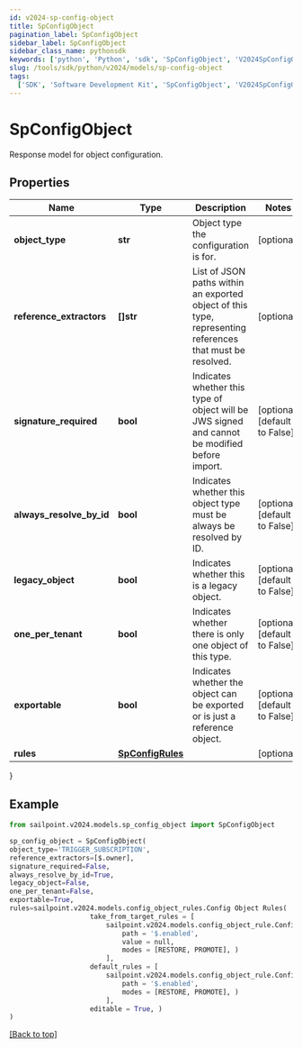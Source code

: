 ```yaml
---
id: v2024-sp-config-object
title: SpConfigObject
pagination_label: SpConfigObject
sidebar_label: SpConfigObject
sidebar_class_name: pythonsdk
keywords: ['python', 'Python', 'sdk', 'SpConfigObject', 'V2024SpConfigObject']
slug: /tools/sdk/python/v2024/models/sp-config-object
tags:
  ['SDK', 'Software Development Kit', 'SpConfigObject', 'V2024SpConfigObject']
---
```


# SpConfigObject

Response model for object configuration.

## Properties

| Name | Type | Description | Notes |
| --- | --- | --- | --- |
| **object_type** | **str** | Object type the configuration is for. | [optional] |
| **reference_extractors** | **[]str** | List of JSON paths within an exported object of this type, representing references that must be resolved. | [optional] |
| **signature_required** | **bool** | Indicates whether this type of object will be JWS signed and cannot be modified before import. | [optional] [default to False] |
| **always_resolve_by_id** | **bool** | Indicates whether this object type must be always be resolved by ID. | [optional] [default to False] |
| **legacy_object** | **bool** | Indicates whether this is a legacy object. | [optional] [default to False] |
| **one_per_tenant** | **bool** | Indicates whether there is only one object of this type. | [optional] [default to False] |
| **exportable** | **bool** | Indicates whether the object can be exported or is just a reference object. | [optional] [default to False] |
| **rules** | [**SpConfigRules**](sp-config-rules) |  | [optional] |

}

## Example

```python
from sailpoint.v2024.models.sp_config_object import SpConfigObject

sp_config_object = SpConfigObject(
object_type='TRIGGER_SUBSCRIPTION',
reference_extractors=[$.owner],
signature_required=False,
always_resolve_by_id=True,
legacy_object=False,
one_per_tenant=False,
exportable=True,
rules=sailpoint.v2024.models.config_object_rules.Config Object Rules(
                    take_from_target_rules = [
                        sailpoint.v2024.models.config_object_rule.Config Object Rule(
                            path = '$.enabled',
                            value = null,
                            modes = [RESTORE, PROMOTE], )
                        ],
                    default_rules = [
                        sailpoint.v2024.models.config_object_rule.Config Object Rule(
                            path = '$.enabled',
                            modes = [RESTORE, PROMOTE], )
                        ],
                    editable = True, )
)

```

[[Back to top]](#)
